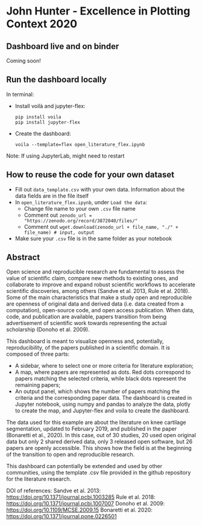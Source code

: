 # John Hunter - Excellence in Plotting Context 2020

## Dashboard live and on binder 
Coming soon!

## Run the dashboard locally 
In terminal:
- Install voilà and jupyter-flex:  
  ```
  pip install voila
  pip install jupyter-flex
  ```
- Create the dashboard:
  ```
  voila --template=flex open_literature_flex.ipynb 
  ```
Note: If using JupyterLab, might need to restart
  
## How to reuse the code for your own dataset
- Fill out `data_template.csv` with your own data. Information about the data fields are in the file itself  
- In `open_literature_flex.ipynb`, under `Load the data`:
  - Change file name to your own `.csv` file name  
  - Comment out `zenodo_url = "https://zenodo.org/record/3872040/files/"`
  - Comment out `wget.download(zenodo_url + file_name, "./" + file_name) # input, output`
- Make sure your `.csv` file is in the same folder as your notebook

## Abstract  
Open science and reproducible research are fundamental to assess the value of scientific claim, compare new methods to existing ones, and collaborate to improve and expand robust scientific workflows to accelerate scientific discoveries, among others (Sandve et al. 2013, Rule et al. 2018). Some of the main characteristics that make a study open and reproducible are openness of original data and derived data (i.e. data created from a computation), open-source code, and open access publication. When data, code, and publication are available, papers transition from being advertisement of scientific work towards representing the actual scholarship (Donoho et al. 2009). 
 
This dashboard is meant to visualize openness and, potentially, reproducibility, of the papers published in a scientific domain. It is composed of three parts: 
-	A sidebar, where to select one or more criteria for literature exploration;
-	A map, where papers are represented as dots. Red dots correspond to papers matching the selected criteria, while black dots represent the remaining papers;
-	An output panel, which shows the number of papers matching the criteria and the corresponding paper data.
The dashboard is created in Jupyter notebook, using numpy and pandas to analyze the data, plotly to create the map, and Jupyter-flex and voila to create the dashboard. 

The data used for this example are about the literature on knee cartilage segmentation, updated to February 2019, and published in the paper (Bonaretti et al., 2020). In this case, out of 30 studies, 20 used open original data but only 2 shared derived data, only 3 released open software, but 26 papers are openly accessible. This shows how the field is at the beginning of the transition to open and reproducible research.

This dashboard can potentially be extended and used by other communities, using the template .csv file provided in the github repository for the literature research. 

DOI of references:
Sandve et al. 2013: https://doi.org/10.1371/journal.pcbi.1003285
Rule et al. 2018: https://doi.org/10.1371/journal.pcbi.1007007
Donoho et al. 2009: https://doi.org/10.1109/MCSE.2009.15
Bonaretti et al. 2020: https://doi.org/10.1371/journal.pone.0226501
